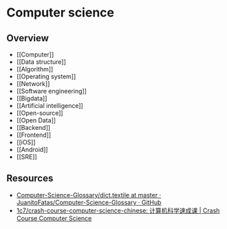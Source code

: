 # Computer science

## Overview

- [[Computer]]
- [[Data structure]]
- [[Algorithm]]
- [[Operating system]]
- [[Network]]
- [[Software engineering]]
- [[Bigdata]]
- [[Artificial intelligence]]
- [[Open-source]]
- [[Open Data]]
- [[Backend]]
- [[Frontend]]
- [[iOS]]
- [[Android]]
- [[SRE]]

## Resources

- [Computer-Science-Glossary/dict.textile at master · JuanitoFatas/Computer-Science-Glossary · GitHub](https://github.com/JuanitoFatas/Computer-Science-Glossary/blob/master/dict.textile)
- [1c7/crash-course-computer-science-chinese: 计算机科学速成课 | Crash Course Computer Science](https://github.com/1c7/crash-course-computer-science-chinese)
